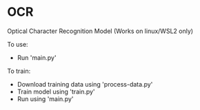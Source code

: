 # OCR
Optical Character Recognition Model
(Works on linux/WSL2 only)

To use:
- Run 'main.py'

To train:
- Download training data using 'process-data.py'
- Train model using 'train.py'
- Run using 'main.py'
